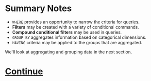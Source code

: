 # Summary Notes

- `WHERE` provides an opportunity to narrow the criteria for queries.
- **Filters** may be created with a variety of conditional commands.
- **Compound conditional filters** may be used in queries.
- `GROUP BY` aggregates information based on categorical dimensions.
- `HAVING` criteria may be applied to the groups that are aggregated.

We'll look at aggregating and grouping data in the next section.

# [**Continue**](https://data.world/classrooms/guide-to-data-analysis-with-sql-and-datadotworld/workspace/file?filename=07_aggregate_and_group.md)

